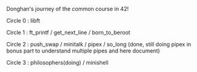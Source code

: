 Donghan's journey of the common course in 42!

Circle 0 : libft

Circle 1 : ft_printf / get_next_line / born_to_beroot

Circle 2 : push_swap / minitalk / pipex / so_long
(done, still doing pipex in bonus part to understand multiple pipes and here document)

Circle 3 : philosophers(doing) / minishell
